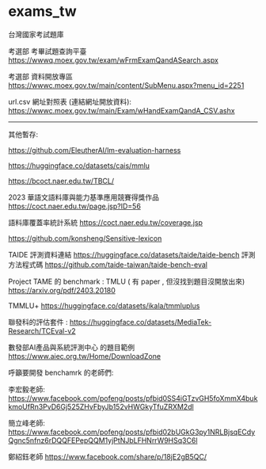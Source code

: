 # exams_tw
台灣國家考試題庫

考選部 考畢試題查詢平臺 https://wwwq.moex.gov.tw/exam/wFrmExamQandASearch.aspx

考選部 資料開放專區 https://wwwc.moex.gov.tw/main/content/SubMenu.aspx?menu_id=2251

url.csv 網址對照表 (連結網址開放資料): https://wwwc.moex.gov.tw/main/Exam/wHandExamQandA_CSV.ashx

---

其他暫存:

https://github.com/EleutherAI/lm-evaluation-harness

https://huggingface.co/datasets/cais/mmlu

https://bcoct.naer.edu.tw/TBCL/

2023 華語文語料庫與能力基準應用競賽得獎作品 https://coct.naer.edu.tw/page.jsp?ID=56

語料庫覆蓋率統計系統 https://coct.naer.edu.tw/coverage.jsp

https://github.com/konsheng/Sensitive-lexicon

TAIDE
評測資料連結 https://huggingface.co/datasets/taide/taide-bench
評測方法程式碼 https://github.com/taide-taiwan/taide-bench-eval

Project TAME 的 benchmark : TMLU ( 有 paper , 但沒找到題目沒開放出來)
https://arxiv.org/pdf/2403.20180

TMMLU+ 
https://huggingface.co/datasets/ikala/tmmluplus

聯發科的評估套件 : 
https://huggingface.co/datasets/MediaTek-Research/TCEval-v2

數發部AI產品與系統評測中心 的題目範例
https://www.aiec.org.tw/Home/DownloadZone

呼籲要開發 benchamrk 的老師們:

李宏毅老師:
https://www.facebook.com/pofeng/posts/pfbid0SS4iGTzvGH5foXmmX4bukkmoUfRn3PvD6Gj525ZHvFbyJb152vHWGkyTfuZRXM2dl

簡立峰老師:
https://www.facebook.com/pofeng/posts/pfbid02bUGkG3py1NRLBjsqECdyQgnc5nfnz6rDQQFEPepQQM1yjPtNJbLFHNrrW9HSq3C6l

鄭紹鈺老師
https://www.facebook.com/share/p/18jE2gB5QC/


